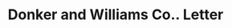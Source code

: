 ---
doi: 10.7916/D8SN1MXN
date_other: '1910'
date_other_textual: '1910'
form: correspondence
genre:
- Letters (correspondence)
name:
- Donker and Williams Co.
object_in_context_url: https://biggert.cul.columbia.edu/items/view/ave_biggert_00176
subject_hierarchical_geographic:
- Chicago, Illinois, United States
subject_name:
- Donker and Williams Co.
title: Donker and Williams Co.. Letter
sort_title: Donker and Williams Co.. Letter
call_number: ave_biggert_00176
coordinates:
- 41.83694444444445,-87.68472222222222
pid: ave_biggert_00176
identifiers: ave_biggert_00176
thumbnail: https://derivativo-1.library.columbia.edu/iiif/2/ldpd:345154/full/!256,256/0/native.jpg
permalink: "/biggert/ave_biggert_00176/"
layout: iiif-image-page
---